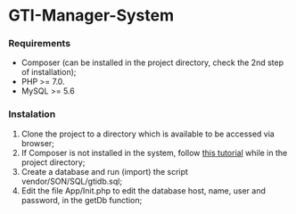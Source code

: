 # GTI-Manager-System

### Requirements

* Composer (can be installed in the project directory, check the 2nd step of installation);
* PHP >= 7.0.
* MySQL >= 5.6

### Instalation

1. Clone the project to a directory which is available to be accessed via browser;
2. If Composer is not installed in the system, follow [this tutorial](https://getcomposer.org/download/) while in the project directory;
3. Create a database and run (import) the script vendor/SON/SQL/gtidb.sql;
4. Edit the file App/Init.php to edit the database host, name, user and password, in the getDb function;
